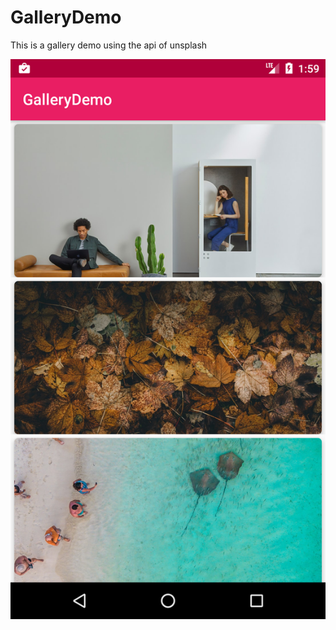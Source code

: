 # GalleryDemo
This is a gallery demo using the api of unsplash

![Screenshot](Screenshot_1569740381.png)
